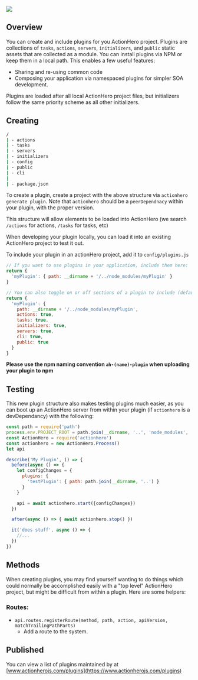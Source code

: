 ![](ops-tools.svg)

## Overview

You can create and include plugins for you ActionHero project. Plugins are collections of `tasks`, `actions`, `servers`, `initializers`, and `public` static assets that are collected as a module. You can install plugins via NPM or keep them in a local path.  This enables a few useful features:

* Sharing and re-using common code
* Composing your application via namespaced plugins for simpler SOA development.

Plugins are loaded after all local ActionHero project files, but initializers follow the same priority scheme as all other initializers.

## Creating

```bash
/
| - actions
| - tasks
| - servers
| - initializers
| - config
| - public
| - cli
|
| - package.json
```

To create a plugin, create a project with the above structure via `actionhero generate plugin`.  Note that `actionhero` should be a `peerDependnacy` within your plugin, with the proper version.

This structure will allow elements to be loaded into ActionHero (we search `/actions` for actions, `/tasks` for tasks, etc)

When developing your plugin locally, you can load it into an existing ActionHero project to test it out.

To include your plugin in an actionHero project, add it to `config/plugins.js`

```js
// If you want to use plugins in your application, include them here:
return {
  'myPlugin': { path: __dirname + '/../node_modules/myPlugin' }
}

// You can also toggle on or off sections of a plugin to include (default true for all sections):
return {
  'myPlugin': {
    path: __dirname + '/../node_modules/myPlugin',
    actions: true,
    tasks: true,
    initializers: true,
    servers: true,
    cli: true,
    public: true
  }
}
```

**Please use the npm naming convention `ah-(name)-plugin` when uploading your plugin to npm**

## Testing

This new plugin structure also makes testing plugins much easier, as you can boot up an ActionHero server from within your plugin (if `actionhero` is a devDependancy) with the following:

```js
const path = require('path')
process.env.PROJECT_ROOT = path.join(__dirname, '..', 'node_modules', 'actionhero')
const ActionHero = require('actionhero')
const actionhero = new ActionHero.Process()
let api

describe('My Plugin', () => {
  before(async () => {
    let configChanges = {
      plugins: {
        'testPlugin': { path: path.join(__dirname, '..') }
      }
    }

    api = await actionhero.start({configChanges})
  })

  after(async () => { await actionhero.stop() })

  it('does stuff', async () => {
    //...
  })
})
```

## Methods

When creating plugins, you may find yourself wanting to do things which could normally be accomplished easily with a "top level" ActionHero project, but might be difficult from within a plugin. Here are some helpers:

### Routes:

* `api.routes.registerRoute(method, path, action, apiVersion, matchTrailingPathParts)`
    *   Add a route to the system.

## Published

You can view a list of plugins maintained by at [www.actionherojs.com/plugins](https://www.actionherojs.com/plugins)
